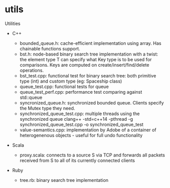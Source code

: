 # utils
Utilities

* C++
  - bounded_queue.h: cache-efficient implementation using array. Has chainable functions support.
  - bst.h: node-based binary search tree implementation with a twist: the element type T can specify
    what Key type is to be used for comparisons. Keys are computed on create/insert/find/delete operations.
  - bst_test.cpp: functional test for binary search tree: both primitive type (int) and custom type (eg: Spaceship class)
  - queue_test.cpp: functional tests for queue
  - queue_test_perf.cpp: performance test comparing against std::queue
  - syncronized_queue.h: synchronized bounded queue. Clients specify the Mutex type they need.
  - synchronized_queue_test.cpp: multiple threads using the synchronized queue
    clang++ -std=c++14 -pthread -g synchronized_queue_test.cpp -o synchronized_queue_test
  - value-semantics.cpp: implementation by Adobe of a container of heterogenenous objects - useful for full undo functionality

* Scala
  - proxy.scala: connects to a source S via TCP and forwards all packets received
    from S to all of its currently connected clients

* Ruby
  - tree.rb: binary search tree implementation
